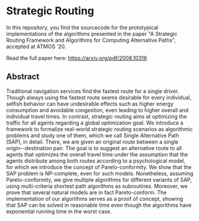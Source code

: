 # Strategic Routing
In this repository, you find the sourcecode for the prototypical
implementations of the algorithms presented in the paper "A Strategic Routing
Framework and Algorithms for Computing Alternative Paths", accepted at ATMOS
'20.

Read the full paper here: https://arxiv.org/pdf/2008.10316

## Abstract
Traditional navigation services find the fastest route for a single driver. Though always using the fastest route seems desirable for every individual, selfish behavior can have undesirable effects such as higher energy consumption and avoidable congestion, even leading to higher overall and individual travel times. In contrast, strategic routing aims at optimizing the traffic for all agents regarding a global optimization goal. We introduce a framework to formalize real-world strategic routing scenarios as algorithmic problems and study one of them, which we call Single Alternative Path (SAP), in detail. There, we are given an original route between a single origin--destination pair. The goal is to suggest an alternative route to all agents that optimizes the overall travel time under the assumption that the agents distribute among both routes according to a psychological model, for which we introduce the concept of Pareto-conformity. We show that the SAP problem is NP-complete, even for such models. Nonetheless, assuming Pareto-conformity, we give multiple algorithms for different variants of SAP, using multi-criteria shortest path algorithms as subroutines. Moreover, we prove that several natural models are in fact Pareto-conform. The implementation of our algorithms serves as a proof of concept, showing that SAP can be solved in reasonable time even though the algorithms have exponential running time in the worst case.
